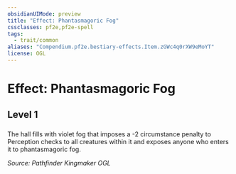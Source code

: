 ```yaml
---
obsidianUIMode: preview
title: "Effect: Phantasmagoric Fog"
cssclasses: pf2e,pf2e-spell
tags:
  - trait/common
aliases: "Compendium.pf2e.bestiary-effects.Item.zGWc4q0rXW9eMoYT"
license: OGL
---
```

# Effect: Phantasmagoric Fog
## Level 1
### 






The hall fills with violet fog that imposes a -2 circumstance penalty to Perception checks to all creatures within it and exposes anyone who enters it to phantasmagoric fog.

*Source: Pathfinder Kingmaker*
*OGL*